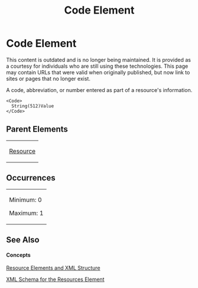 ﻿---
title: Code Element
TOCTitle: Code Element
ms:assetid: 6f2489b0-52a7-4149-8183-440891428ee0
ms:mtpsurl: https://msdn.microsoft.com/en-us/library/Bb968539(v=office.12)
ms:contentKeyID: 13188231
ms.date: 05/05/2014
mtps_version: v=office.12
f1_keywords:
- Code element
---

# Code Element

This content is outdated and is no longer being maintained. It is provided as a courtesy for individuals who are still using these technologies. This page may contain URLs that were valid when originally published, but now link to sites or pages that no longer exist.

A code, abbreviation, or number entered as part of a resource's information.

    <Code>
      String(512)Value
    </Code>

## Parent Elements

<table>
<colgroup>
<col style="width: 100%" />
</colgroup>
<tbody>
<tr class="odd">
<td><p><a href="bb968715(v=office.12).md">Resource</a></p></td>
</tr>
</tbody>
</table>

## Occurrences

<table>
<colgroup>
<col style="width: 100%" />
</colgroup>
<tbody>
<tr class="odd">
<td><p>Minimum: 0</p>
<p>Maximum: 1</p></td>
</tr>
</tbody>
</table>

## See Also

#### Concepts

[Resource Elements and XML Structure](bb968445\(v=office.12\).md)

[XML Schema for the Resources Element](bb968511\(v=office.12\).md)

